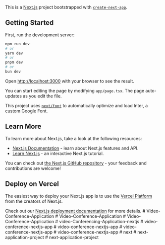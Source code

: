 This is a [Next.js](https://nextjs.org/) project bootstrapped with [`create-next-app`](https://github.com/vercel/next.js/tree/canary/packages/create-next-app).

## Getting Started

First, run the development server:

```bash
npm run dev
# or
yarn dev
# or
pnpm dev
# or
bun dev
```

Open [http://localhost:3000](http://localhost:3000) with your browser to see the result.

You can start editing the page by modifying `app/page.tsx`. The page auto-updates as you edit the file.

This project uses [`next/font`](https://nextjs.org/docs/basic-features/font-optimization) to automatically optimize and load Inter, a custom Google Font.

## Learn More

To learn more about Next.js, take a look at the following resources:

- [Next.js Documentation](https://nextjs.org/docs) - learn about Next.js features and API.
- [Learn Next.js](https://nextjs.org/learn) - an interactive Next.js tutorial.

You can check out [the Next.js GitHub repository](https://github.com/vercel/next.js/) - your feedback and contributions are welcome!

## Deploy on Vercel

The easiest way to deploy your Next.js app is to use the [Vercel Platform](https://vercel.com/new?utm_medium=default-template&filter=next.js&utm_source=create-next-app&utm_campaign=create-next-app-readme) from the creators of Next.js.

Check out our [Next.js deployment documentation](https://nextjs.org/docs/deployment) for more details.
#   V i d e o - C o n f e r e n c e - A p p l i c a t i o n  
 #   V i d e o - C o n f e r e n c e - A p p l i c a t i o n  
 #   V i d e o - C o n f e r e n c e - A p p l i c a t i o n  
 #   v i d e o - C o n f e r e n c i n g - A p p l i c a t i o n - n e x t j s  
 #   v i d e o - c o n f e r e n c e - n e x t j s - a p p  
 #   v i d e o - c o n f e r e n c e - n e x t j s - a p p  
 #   v i d e o - c o n f e r e n c e - n e x t j s - a p p  
 #   v i d e o - c o n f e r e n c e - n e x t j s - a p p  
 #   n e x t  
 #   n e x t - a p p l i c a t i o n - p r o j e c t  
 #   n e x t - a p p l i c a t i o n - p r o j e c t  
 